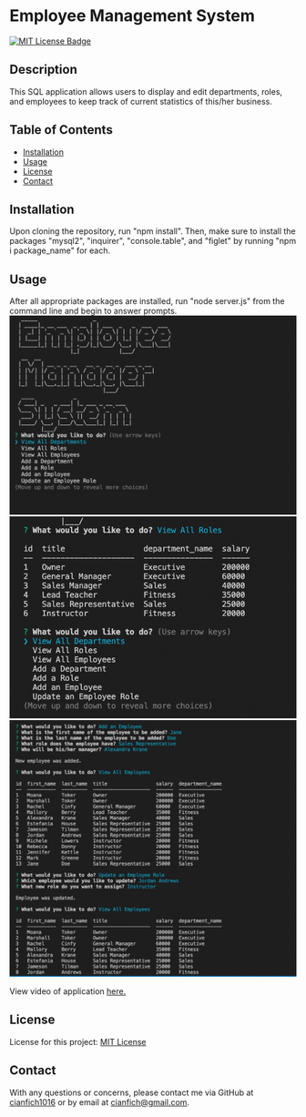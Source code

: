  # Employee Management System

  [![MIT License Badge](https://img.shields.io/badge/License-MIT_License-blue)](https://img.shields.io/badge/License-MIT_License-blue)

  ## Description
  This SQL application allows users to display and edit departments, roles, and employees to keep track of current statistics of this/her business.

  ## Table of Contents
  * [Installation](#installation)
  * [Usage](#usage)
  * [License](#license)
  * [Contact](#contact)

  ## Installation
  Upon cloning the repository, run "npm install". Then, make sure to install the packages "mysql2", "inquirer", "console.table", and "figlet" by running "npm i package_name" for each.

  ## Usage
  After all appropriate packages are installed, run "node server.js" from the command line and begin to answer prompts.
  ![Beginning of application.](./images/Image1.png)
  ![Example of viewing and the display of prompts to follow.](./images/Image2.png)
  ![Example of update employee function with prompts and result of input.](./images/Image3.png)

  View video of application [here.](https://watch.screencastify.com/v/JbYMnkYA5xMY6pJnjJAn)

  ## License
  License for this project: [MIT License](https://choosealicense.com/licenses/mit/)

  ## Contact
  With any questions or concerns, please contact me via GitHub at [cianfich1016](https://github.com/cianfich1016) or by email at cianfich@gmail.com.